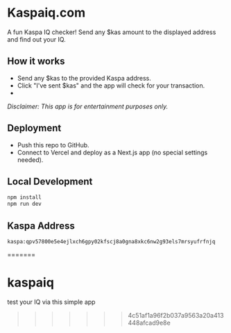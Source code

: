 
# Kaspaiq.com

A fun Kaspa IQ checker! Send any $kas amount to the displayed address and find out your IQ.

## How it works
- Send any $kas to the provided Kaspa address.
- Click "I've sent $kas" and the app will check for your transaction.
-

_Disclaimer: This app is for entertainment purposes only._

## Deployment
- Push this repo to GitHub.
- Connect to Vercel and deploy as a Next.js app (no special settings needed).

## Local Development
```bash
npm install
npm run dev
```

## Kaspa Address
```
kaspa:qpv57800e5e4ejlxch6gpy02kfscj8a0gna8xkc6nw2g93els7mrsyufrfnjq
``` 
=======
# kaspaiq
test your IQ via this simple app
>>>>>>> 4c51af1a96f2b037a9563a20a413448afcad9e8e
